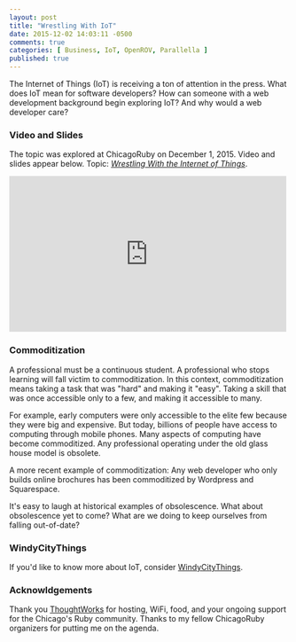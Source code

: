 ```yaml
---
layout: post
title: "Wrestling With IoT"
date: 2015-12-02 14:03:11 -0500
comments: true
categories: [ Business, IoT, OpenROV, Parallella ]
published: true
---
```


The Internet of Things (IoT) is receiving a ton of attention in the press. What does IoT mean for software developers? How can someone with a web development background begin exploring IoT? And why would a web developer care? 

<!--more-->

### Video and Slides

The topic was explored at ChicagoRuby on December 1, 2015. Video and slides appear below. Topic: [_Wrestling With the Internet of Things_](http://www.meetup.com/ChicagoRuby/events/221411673/).

<div class="video-container">
<iframe src="https://player.vimeo.com/video/147613523?color=f00004&title=0&byline=0&portrait=0" width="500" height="281" frameborder="0" webkitallowfullscreen mozallowfullscreen allowfullscreen></iframe>
</div>

<center><script async class="speakerdeck-embed" data-id="040a878eebe14c1fa01e7a0df2b90827" data-ratio="1.77777777777778" src="//speakerdeck.com/assets/embed.js"></script></center>

### Commoditization

A professional must be a continuous student. A professional who stops learning will fall victim to commoditization. In this context, commoditization means taking a task that was "hard" and making it "easy". Taking a skill that was once accessible only to a few, and making it accessible to many.

For example, early computers were only accessible to the elite few because they were big and expensive. But today, billions of people have access to computing through mobile phones. Many aspects of computing have become commoditized. Any professional operating under the old glass house model is obsolete.

A more recent example of commoditization: Any web developer who only builds online brochures has been commoditized by Wordpress and Squarespace.

It's easy to laugh at historical examples of obsolescence. What about obsolescence yet to come? What are we doing to keep ourselves from falling out-of-date?

### WindyCityThings

If you'd like to know more about IoT, consider [WindyCityThings](http://windycitythings.com).

### Acknowldgements

Thank you [ThoughtWorks](http://thoughtworks.com) for hosting, WiFi, food, and your ongoing support for the Chicago's Ruby community. Thanks to my fellow ChicagoRuby organizers for putting me on the agenda.


